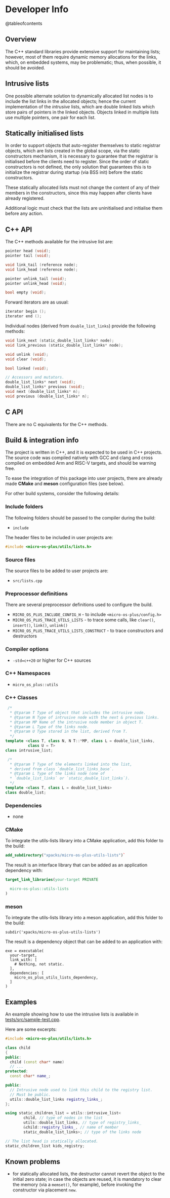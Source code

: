 
# Developer Info

@tableofcontents

## Overview

The C++ standard libraries provide extensive support for maintaining lists;
however, most of them require dynamic memory allocations for the links,
which, on embedded systems, may be problematic; thus, when possible,
it should be avoided.

## Intrusive lists

One possible alternate solution to dynamically allocated list nodes is
to include the list links in the allocated objects; hence the current
implementation of the _intrusive_ lists, which are double linked lists
which store pairs of pointers in the linked objects. Objects linked in
multiple lists use multiple pointers, one pair for each list.

## Statically initialised lists

In order to support objects that auto-register themselves to
static registrar objects, which are lists created in the global scope,
via the static constructors mechanism, it is necessary to guarantee
that the registrar is initialised before the clients need to
register. Since the order
of static constructors is not defined, the only solution that
guarantees this is to initialize the registrar during startup
(via BSS init) before the static constructors.

These statically allocated lists must not change the
content of any of their members in the constructors, since this
may happen after clients have already registered.

Additional logic must check that the lists are uninitialised and initialise
them before any action.

## C++ API

The C++ methods available for the intrusive list are:

```cpp
pointer head (void);
pointer tail (void);

void link_tail (reference node);
void link_head (reference node);

pointer unlink_tail (void);
pointer unlink_head (void);

bool empty (void);
```

Forward iterators are as usual:

```cpp
iterator begin ();
iterator end ();
```

Individual nodes (derived from `double_list_links`) provide
the following methods:

```cpp
void link_next (static_double_list_links* node);
void link_previous (static_double_list_links* node);

void unlink (void);
void clear (void);

bool linked (void);

// Accessors and mutators.
double_list_links* next (void);
double_list_links* previous (void);
void next (double_list_links* n);
void previous (double_list_links* n);
```

## C API

There are no C equivalents for the C++ methods.

## Build & integration info

The project is written in C++, and it is expected to be used in C++ projects.
The source code was compiled natively with GCC and clang and cross
compiled on embedded Arm and RISC-V targets, and should be warning free.

To ease the integration of this package into user projects, there
are already made **CMake** and **meson** configuration files (see below).

For other build systems, consider the following details:

### Include folders

The following folders should be passed to the compiler during the build:

- `include`

The header files to be included in user projects are:

```cpp
#include <micro-os-plus/utils/lists.h>
```

### Source files

The source files to be added to user projects are:

- `src/lists.cpp`

### Preprocessor definitions

There are several preprocessor definitions used to configure the build.

- `MICRO_OS_PLUS_INCLUDE_CONFIG_H` - to include `<micro-os-plus/config.h>`
- `MICRO_OS_PLUS_TRACE_UTILS_LISTS` - to trace some calls, like `clear()`,
  `insert()`, `link()`, `unlink()`
- `MICRO_OS_PLUS_TRACE_UTILS_LISTS_CONSTRUCT` - to trace constructors and
  destructors

### Compiler options

- `-std=c++20` or higher for C++ sources

### C++ Namespaces

- `micro_os_plus::utils`

### C++ Classes

```cpp
 /*
  * @tparam T Type of object that includes the intrusive node.
  * @tparam N Type of intrusive node with the next & previous links.
  * @tparam MP Name of the intrusive node member in object T.
  * @tparam L Type of the links node.
  * @tparam U Type stored in the list, derived from T.
  */
template <class T, class N, N T::*MP, class L = double_list_links,
          class U = T>
class intrusive_list;

 /*
  * @tparam T Type of the elements linked into the list,
  * derived from class `double_list_links_base`.
  * @tparam L Type of the links node (one of
  * `double_list_links` or `static_double_list_links`).
  */
template <class T, class L = double_list_links>
class double_list;
```

### Dependencies

- none

### CMake

To integrate the utils-lists library into a CMake application,
add this folder to the build:

```cmake
add_subdirectory("xpacks/micro-os-plus-utils-lists")`
```

The result is an interface library that can be added as an application
dependency with:

```cmake
target_link_libraries(your-target PRIVATE

  micro-os-plus::utils-lists
)
```

### meson

To integrate the utils-lists library into a meson application,
add this folder to the build:

```meson
subdir('xpacks/micro-os-plus-utils-lists')
```

The result is a dependency object that can be added
to an application with:

```meson
exe = executable(
  your-target,
  link_with: [
    # Nothing, not static.
  ],
  dependencies: [
    micro_os_plus_utils_lists_dependency,
  ]
)
```

## Examples

An example showing how to use the intrusive lists is
available in
[tests/src/sample-test.cpp](tests/src/sample-test.cpp).

Here are some excerpts:

```cpp
#include <micro-os-plus/utils/lists.h>

class child
{
public:
  child (const char* name)
  // ...
protected:
  const char* name_;

public:
  // Intrusive node used to link this child to the registry list.
  // Must be public.
  utils::double_list_links registry_links_;
};

using static_children_list = utils::intrusive_list<
        child, // type of nodes in the list
        utils::double_list_links, // type of registry_links_
        &child::registry_links_, // name of member
        static_double_list_links>; // type of the links node

// The list head is statically allocated.
static_children_list kids_registry;
```

## Known problems

- for statically allocated lists, the destructor cannot revert the
object to the initial zero state; in case the objects are reused, it is
mandatory to clear the memory (via a `memset()`, for example),
before invoking the constructor via placement `new`.
